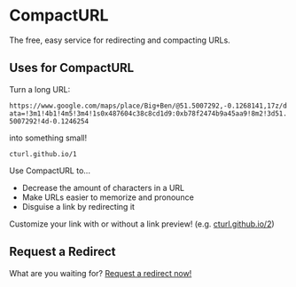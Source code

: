 # CompactURL

The free, easy service for redirecting and compacting URLs.

## Uses for CompactURL

Turn a long URL:

`https://www.google.com/maps/place/Big+Ben/@51.5007292,-0.1268141,17z/data=!3m1!4b1!4m5!3m4!1s0x487604c38c8cd1d9:0xb78f2474b9a45aa9!8m2!3d51.5007292!4d-0.1246254`

into something small!

`cturl.github.io/1`

Use CompactURL to...

* Decrease the amount of characters in a URL
* Make URLs easier to memorize and pronounce
* Disguise a link by redirecting it

Customize your link with or without a link preview! (e.g. [cturl.github.io/2](https://cturl.github.io/2))

## Request a Redirect

What are you waiting for? [Request a redirect now!](https://cturl.github.io/request/)

<link rel="icon" href="https://cdn.discordapp.com/attachments/648214140506079234/703092422615367750/cturl.png" type="image/png">

